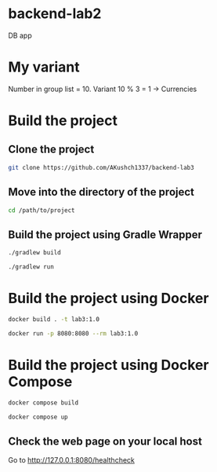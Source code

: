 # backend-lab2

DB app

# My variant

Number in group list = 10. Variant 10 % 3 = 1 -> Currencies 


# Build the project
## Clone the project
```bash
git clone https://github.com/AKushch1337/backend-lab3
```
## Move into the directory of the project
```bash
cd /path/to/project
```

## Build the project using Gradle Wrapper
```bash
./gradlew build
```
```bash
./gradlew run
```

# Build the project using Docker

```bash
docker build . -t lab3:1.0 
```

```bash
docker run -p 8080:8080 --rm lab3:1.0
```

# Build the project using Docker Compose

```bash
docker compose build
```

```bash
docker compose up
```

## Check the web page on your local host

Go to http://127.0.0.1:8080/healthcheck
